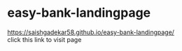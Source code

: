 # easy-bank-landingpage
https://saishgadekar58.github.io/easy-bank-landingpage/  
click this link to visit page
